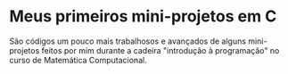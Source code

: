 # Meus primeiros mini-projetos em C

São códigos um pouco mais trabalhosos e avançados de alguns mini-projetos feitos por mim durante a cadeira "introdução à programação" no curso de Matemática Computacional.


